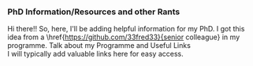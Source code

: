 ### PhD Information/Resources and other Rants
Hi there!! So, here, I'll be adding helpful information for my PhD. I got this idea from a \href{https://github.com/33fred33}{senior colleague} in my programme.
Talk about my Programme and Useful Links <br>
I will typically add valuable links here for easy access. 
